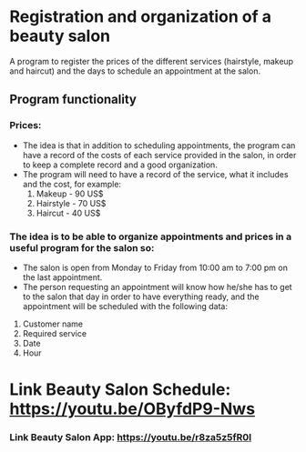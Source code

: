 # Registration and organization of a beauty salon
A program to register the prices of the different services (hairstyle, makeup and haircut) and the days to schedule an appointment at the salon.

## Program functionality 
### Prices:
* The idea is that in addition to scheduling appointments, the program can have a record of the costs of each service provided in the salon, in order to keep a complete record and a good organization.
* The program will need to have a record of the service, what it includes and the cost, for example:
    1. Makeup      -  90 US$ 
    2. Hairstyle   -  70 US$ 
    3. Haircut     -  40 US$
    
### The idea is to be able to organize appointments and prices in a useful program for the salon so:
* The salon is open from Monday to Friday from 10:00 am to 7:00 pm on the last appointment.
* The person requesting an appointment will know how he/she has to get to the salon that day in order to have everything ready, and the appointment will be scheduled with the following data:
1. Customer name
2. Required service
3. Date
4. Hour

# Link Beauty Salon Schedule: https://youtu.be/OByfdP9-Nws
### Link Beauty Salon App: https://youtu.be/r8za5z5fR0I
